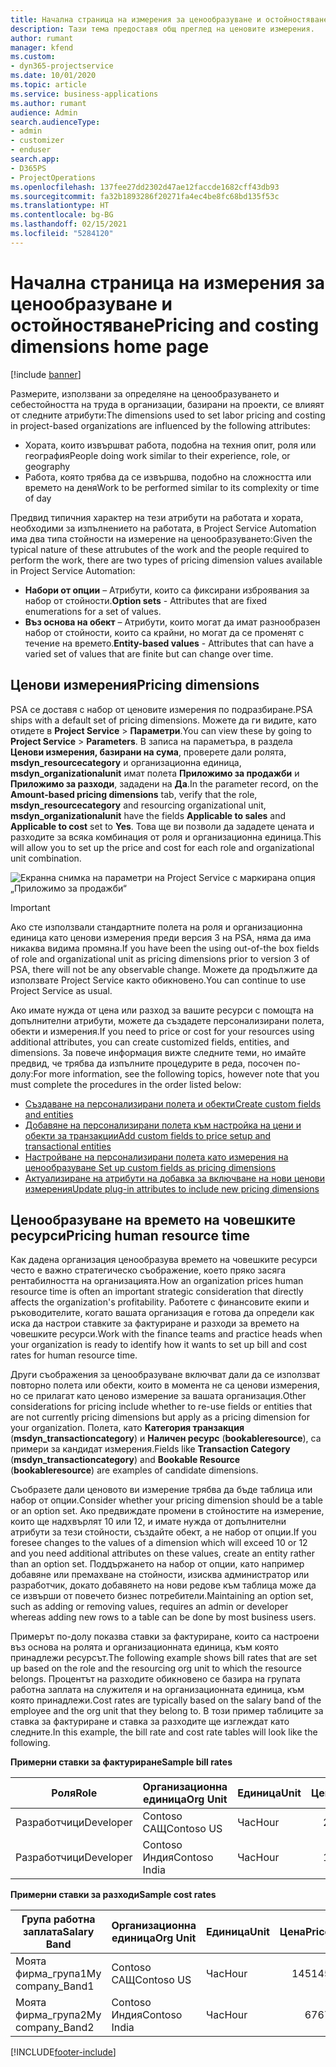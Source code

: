 ```yaml
---
title: Начална страница на измерения за ценообразуване и остойностяване
description: Тази тема предоставя общ преглед на ценовите измерения.
author: rumant
manager: kfend
ms.custom:
- dyn365-projectservice
ms.date: 10/01/2020
ms.topic: article
ms.service: business-applications
ms.author: rumant
audience: Admin
search.audienceType:
- admin
- customizer
- enduser
search.app:
- D365PS
- ProjectOperations
ms.openlocfilehash: 137fee27dd2302d47ae12faccde1682cff43db93
ms.sourcegitcommit: fa32b1893286f20271fa4ec4be8fc68bd135f53c
ms.translationtype: HT
ms.contentlocale: bg-BG
ms.lasthandoff: 02/15/2021
ms.locfileid: "5284120"
---
```

# <a name="pricing-and-costing-dimensions-home-page"></a><span data-ttu-id="0ff69-103">Начална страница на измерения за ценообразуване и остойностяване</span><span class="sxs-lookup"><span data-stu-id="0ff69-103">Pricing and costing dimensions home page</span></span>

[!include [banner](../includes/psa-now-project-operations.md)]

<span data-ttu-id="0ff69-104">Размерите, използвани за определяне на ценообразуването и себестойността на труда в организации, базирани на проекти, се влияят от следните атрибути:</span><span class="sxs-lookup"><span data-stu-id="0ff69-104">The dimensions used to set labor pricing and costing in project-based organizations are influenced by the following attributes:</span></span>

- <span data-ttu-id="0ff69-105">Хората, които извършват работа, подобна на техния опит, роля или география</span><span class="sxs-lookup"><span data-stu-id="0ff69-105">People doing work similar to their experience, role, or geography</span></span>
- <span data-ttu-id="0ff69-106">Работа, която трябва да се извършва, подобно на сложността или времето на деня</span><span class="sxs-lookup"><span data-stu-id="0ff69-106">Work to be performed similar to its complexity or time of day</span></span>

<span data-ttu-id="0ff69-107">Предвид типичния характер на тези атрибути на работата и хората, необходими за изпълнението на работата, в Project Service Automation има два типа стойности на измерение на ценообразуването:</span><span class="sxs-lookup"><span data-stu-id="0ff69-107">Given the typical nature of these attrubutes of the work and the people required to perform the work, there are two types of pricing dimension values available in Project Service Automation:</span></span> 

- <span data-ttu-id="0ff69-108">**Набори от опции** – Атрибути, които са фиксирани изброявания за набор от стойности.</span><span class="sxs-lookup"><span data-stu-id="0ff69-108">**Option sets** - Attributes that are fixed enumerations for a set of values.</span></span>
- <span data-ttu-id="0ff69-109">**Въз основа на обект** – Атрибути, които могат да имат разнообразен набор от стойности, които са крайни, но могат да се променят с течение на времето.</span><span class="sxs-lookup"><span data-stu-id="0ff69-109">**Entity-based values** - Attributes that can have a varied set of values that are finite but can change over time.</span></span>

## <a name="pricing-dimensions"></a><span data-ttu-id="0ff69-110">Ценови измерения</span><span class="sxs-lookup"><span data-stu-id="0ff69-110">Pricing dimensions</span></span>

<span data-ttu-id="0ff69-111">PSA се доставя с набор от ценовите измерения по подразбиране.</span><span class="sxs-lookup"><span data-stu-id="0ff69-111">PSA ships with a default set of pricing dimensions.</span></span> <span data-ttu-id="0ff69-112">Можете да ги видите, като отидете в **Project Service** > **Параметри**.</span><span class="sxs-lookup"><span data-stu-id="0ff69-112">You can view these by going to **Project Service** > **Parameters**.</span></span> <span data-ttu-id="0ff69-113">В записа на параметъра, в раздела **Ценови измерения, базирани на сума**, проверете дали ролята, **msdyn_resourcecategory** и организационна единица, **msdyn_organizationalunit** имат полета **Приложимо за продажби** и **Приложимо за разходи**, зададени на **Да**.</span><span class="sxs-lookup"><span data-stu-id="0ff69-113">In the parameter record, on the **Amount-based pricing dimensions** tab, verify that the role, **msdyn_resourcecategory** and resourcing organizational unit, **msdyn_organizationalunit** have the fields **Applicable to sales** and **Applicable to cost** set to **Yes**.</span></span> <span data-ttu-id="0ff69-114">Това ще ви позволи да зададете цената и разходите за всяка комбинация от роля и организационна единица.</span><span class="sxs-lookup"><span data-stu-id="0ff69-114">This will allow you to set up the price and cost for each role and organizational unit combination.</span></span>

![Екранна снимка на параметри на Project Service с маркирана опция „Приложимо за продажби“](media/PS-OOB-parameters.png)

> [!IMPORTANT]
> <span data-ttu-id="0ff69-116">Ако сте използвали стандартните полета на роля и организационна единица като ценови измерения преди версия 3 на PSA, няма да има никаква видима промяна.</span><span class="sxs-lookup"><span data-stu-id="0ff69-116">If you have been the using out-of-the box fields of role and organizational unit as pricing dimensions prior to version 3 of PSA, there will not be any observable change.</span></span> <span data-ttu-id="0ff69-117">Можете да продължите да използвате Project Service както обикновено.</span><span class="sxs-lookup"><span data-stu-id="0ff69-117">You can continue to use Project Service as usual.</span></span> 

<span data-ttu-id="0ff69-118">Ако имате нужда от цена или разход за вашите ресурси с помощта на допълнителни атрибути, можете да създадете персонализирани полета, обекти и измерения.</span><span class="sxs-lookup"><span data-stu-id="0ff69-118">If you need to price or cost for your resources using additional attributes, you can create customized fields, entities, and dimensions.</span></span> <span data-ttu-id="0ff69-119">За повече информация вижте следните теми, но имайте предвид, че трябва да изпълните процедурите в реда, посочен по-долу:</span><span class="sxs-lookup"><span data-stu-id="0ff69-119">For more information, see the following topics, however note that you must complete the procedures in the order listed below:</span></span>

- [<span data-ttu-id="0ff69-120">Създаване на персонализирани полета и обекти</span><span class="sxs-lookup"><span data-stu-id="0ff69-120">Create custom fields and entities</span></span>](create-custom-fields-entities.md)
- [<span data-ttu-id="0ff69-121">Добавяне на персонализирани полета към настройка на цени и обекти за транзакции</span><span class="sxs-lookup"><span data-stu-id="0ff69-121">Add custom fields to price setup and transactional entities</span></span>](field-references.md)
- [<span data-ttu-id="0ff69-122">Настройване на персонализирани полета като измерения на ценообразуване </span><span class="sxs-lookup"><span data-stu-id="0ff69-122">Set up custom fields as pricing dimensions</span></span>](set-up-pricing-dimensions.md)
- [<span data-ttu-id="0ff69-123">Актуализиране на атрибути на добавка за включване на нови ценови измерения</span><span class="sxs-lookup"><span data-stu-id="0ff69-123">Update plug-in attributes to include new pricing dimensions</span></span>](update-plug-in-attributes.md)

## <a name="pricing-human-resource-time"></a><span data-ttu-id="0ff69-124">Ценообразуване на времето на човешките ресурси</span><span class="sxs-lookup"><span data-stu-id="0ff69-124">Pricing human resource time</span></span>
<span data-ttu-id="0ff69-125">Как дадена организация ценообразува времето на човешките ресурси често е важно стратегическо съображение, което пряко засяга рентабилността на организацията.</span><span class="sxs-lookup"><span data-stu-id="0ff69-125">How an organization prices human resource time is often an important strategic consideration that directly affects the organization's profitability.</span></span> <span data-ttu-id="0ff69-126">Работете с финансовите екипи и ръководителите, когато вашата организация е готова да определи как иска да настрои ставките за фактуриране и разходи за времето на човешките ресурси.</span><span class="sxs-lookup"><span data-stu-id="0ff69-126">Work with the finance teams and practice heads when your organization is ready to identify how it wants to set up bill and cost rates for human resource time.</span></span>

<span data-ttu-id="0ff69-127">Други съображения за ценообразуване включват дали да се използват повторно полета или обекти, които в момента не са ценови измерения, но се прилагат като ценово измерение за вашата организация.</span><span class="sxs-lookup"><span data-stu-id="0ff69-127">Other considerations for pricing include whether to re-use fields or entities that are not currently pricing dimensions but apply as a pricing dimension for your organization.</span></span> <span data-ttu-id="0ff69-128">Полета, като **Категория транзакция** (**msdyn_transactioncategory**) и **Наличен ресурс** (**bookableresource**), са примери за кандидат измерения.</span><span class="sxs-lookup"><span data-stu-id="0ff69-128">Fields like **Transaction Category** (**msdyn_transactioncategory**) and **Bookable Resource** (**bookableresource**) are examples of candidate dimensions.</span></span> 

<span data-ttu-id="0ff69-129">Съобразете дали ценовото ви измерение трябва да бъде таблица или набор от опции.</span><span class="sxs-lookup"><span data-stu-id="0ff69-129">Consider whether your pricing dimension should be a table or an option set.</span></span> <span data-ttu-id="0ff69-130">Ако предвиждате промени в стойностите на измерение, които ще надхвърлят 10 или 12, и имате нужда от допълнителни атрибути за тези стойности, създайте обект, а не набор от опции.</span><span class="sxs-lookup"><span data-stu-id="0ff69-130">If you foresee changes to the values of a dimension which will exceed 10 or 12 and you need additional attributes on these values, create an entity rather than an option set.</span></span> <span data-ttu-id="0ff69-131">Поддържането на набор от опции, като например добавяне или премахване на стойности, изисква администратор или разработчик, докато добавянето на нови редове към таблица може да се извърши от повечето бизнес потребители.</span><span class="sxs-lookup"><span data-stu-id="0ff69-131">Maintaining an option set, such as adding or removing values, requires an admin or developer whereas adding new rows to a table can be done by most business users.</span></span>

<span data-ttu-id="0ff69-132">Примерът по-долу показва ставки за фактуриране, които са настроени въз основа на ролята и организационната единица, към която принадлежи ресурсът.</span><span class="sxs-lookup"><span data-stu-id="0ff69-132">The following example shows bill rates that are set up based on the role and the resourcing org unit to which the resource belongs.</span></span> <span data-ttu-id="0ff69-133">Процентът на разходите обикновено се базира на групата работна заплата на служителя и на организационната единица, към която принадлежи.</span><span class="sxs-lookup"><span data-stu-id="0ff69-133">Cost rates are typically based on the salary band of the employee and the org unit that they belong to.</span></span> <span data-ttu-id="0ff69-134">В този пример таблиците за ставка за фактуриране и ставка за разходите ще изглеждат като следните.</span><span class="sxs-lookup"><span data-stu-id="0ff69-134">In this example, the bill rate and cost rate tables will look like the following.</span></span>

<span data-ttu-id="0ff69-135">**Примерни ставки за фактуриране**</span><span class="sxs-lookup"><span data-stu-id="0ff69-135">**Sample bill rates**</span></span>

| <span data-ttu-id="0ff69-136">Роля</span><span class="sxs-lookup"><span data-stu-id="0ff69-136">Role</span></span>        | <span data-ttu-id="0ff69-137">Организационна единица</span><span class="sxs-lookup"><span data-stu-id="0ff69-137">Org Unit</span></span>    |<span data-ttu-id="0ff69-138">Единица</span><span class="sxs-lookup"><span data-stu-id="0ff69-138">Unit</span></span>      |<span data-ttu-id="0ff69-139">Цена</span><span class="sxs-lookup"><span data-stu-id="0ff69-139">Price</span></span>      |<span data-ttu-id="0ff69-140">Валута</span><span class="sxs-lookup"><span data-stu-id="0ff69-140">Currency</span></span>  |
| ------------|-------------|----------|----------:|----------|
| <span data-ttu-id="0ff69-141">Разработчици</span><span class="sxs-lookup"><span data-stu-id="0ff69-141">Developer</span></span>   | <span data-ttu-id="0ff69-142">Contoso САЩ</span><span class="sxs-lookup"><span data-stu-id="0ff69-142">Contoso US</span></span>  |<span data-ttu-id="0ff69-143">Час</span><span class="sxs-lookup"><span data-stu-id="0ff69-143">Hour</span></span> | <span data-ttu-id="0ff69-144">200</span><span class="sxs-lookup"><span data-stu-id="0ff69-144">200</span></span>|<span data-ttu-id="0ff69-145">USD</span><span class="sxs-lookup"><span data-stu-id="0ff69-145">USD</span></span>     |
| <span data-ttu-id="0ff69-146">Разработчици</span><span class="sxs-lookup"><span data-stu-id="0ff69-146">Developer</span></span>   | <span data-ttu-id="0ff69-147">Contoso Индия</span><span class="sxs-lookup"><span data-stu-id="0ff69-147">Contoso India</span></span> |<span data-ttu-id="0ff69-148">Час</span><span class="sxs-lookup"><span data-stu-id="0ff69-148">Hour</span></span>|   <span data-ttu-id="0ff69-149">112</span><span class="sxs-lookup"><span data-stu-id="0ff69-149">112</span></span>|<span data-ttu-id="0ff69-150">USD</span><span class="sxs-lookup"><span data-stu-id="0ff69-150">USD</span></span>     |


<span data-ttu-id="0ff69-151">**Примерни ставки за разходи**</span><span class="sxs-lookup"><span data-stu-id="0ff69-151">**Sample cost rates**</span></span>

| <span data-ttu-id="0ff69-152">Група работна заплата</span><span class="sxs-lookup"><span data-stu-id="0ff69-152">Salary Band</span></span>     | <span data-ttu-id="0ff69-153">Организационна единица</span><span class="sxs-lookup"><span data-stu-id="0ff69-153">Org Unit</span></span>    |<span data-ttu-id="0ff69-154">Единица</span><span class="sxs-lookup"><span data-stu-id="0ff69-154">Unit</span></span>      |<span data-ttu-id="0ff69-155">Цена</span><span class="sxs-lookup"><span data-stu-id="0ff69-155">Price</span></span>      |<span data-ttu-id="0ff69-156">Валута</span><span class="sxs-lookup"><span data-stu-id="0ff69-156">Currency</span></span>  |
| ----------------|-------------|----------|----------:|----------|
| <span data-ttu-id="0ff69-157">Моята фирма_група1</span><span class="sxs-lookup"><span data-stu-id="0ff69-157">My company_Band1</span></span> | <span data-ttu-id="0ff69-158">Contoso САЩ</span><span class="sxs-lookup"><span data-stu-id="0ff69-158">Contoso US</span></span>  |<span data-ttu-id="0ff69-159">Час</span><span class="sxs-lookup"><span data-stu-id="0ff69-159">Hour</span></span> | <span data-ttu-id="0ff69-160">145</span><span class="sxs-lookup"><span data-stu-id="0ff69-160">145</span></span>|<span data-ttu-id="0ff69-161">USD</span><span class="sxs-lookup"><span data-stu-id="0ff69-161">USD</span></span>     |
| <span data-ttu-id="0ff69-162">Моята фирма_група2</span><span class="sxs-lookup"><span data-stu-id="0ff69-162">My company_Band2</span></span> | <span data-ttu-id="0ff69-163">Contoso Индия</span><span class="sxs-lookup"><span data-stu-id="0ff69-163">Contoso India</span></span> |<span data-ttu-id="0ff69-164">Час</span><span class="sxs-lookup"><span data-stu-id="0ff69-164">Hour</span></span>|   <span data-ttu-id="0ff69-165">67</span><span class="sxs-lookup"><span data-stu-id="0ff69-165">67</span></span>|<span data-ttu-id="0ff69-166">USD</span><span class="sxs-lookup"><span data-stu-id="0ff69-166">USD</span></span>     |


[!INCLUDE[footer-include](../includes/footer-banner.md)]